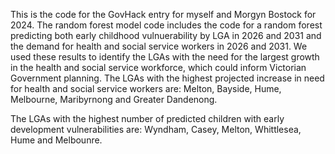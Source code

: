 This is the code for the GovHack entry for myself and Morgyn Bostock for 2024. The random forest model code includes the code for a random forest predicting both early childhood vulnuerability by LGA in 2026 and 2031 and the demand for health and social service workers in 2026 and 2031. We used these results to identify the LGAs with the need for the largest growth in the health and social service workforce, which could inform Victorian Government planning. The LGAs with the highest projected increase in need for health and social service workers are: Melton, Bayside, Hume, Melbourne, Maribyrnong and Greater Dandenong.

The LGAs with the highest number of predicted children with early development vulnerabilities are: Wyndham, Casey, Melton, Whittlesea, Hume and Melbounre.
